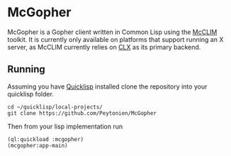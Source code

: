# McGopher
McGopher is a Gopher client written in Common Lisp using the
[McCLIM](https://github.com/robert-strandh/McCLIM) toolkit. It is currently only
available on platforms that support running an X server, as McCLIM currently
relies on [CLX](https://github.com/sharplispers/clx) as its primary backend.
## Running
Assuming you have [Quicklisp](https://www.quicklisp.org/beta/) installed clone
the repository into your quicklisp folder.
```
cd ~/quicklisp/local-projects/
git clone https://github.com/Peytonien/McGopher
```
Then from your lisp implementation run
```
(ql:quickload :mcgopher)
(mcgopher:app-main)
```

